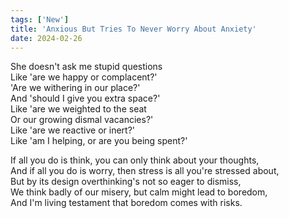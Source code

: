 ```yaml
---
tags: ['New']
title: 'Anxious But Tries To Never Worry About Anxiety'
date: 2024-02-26
---
```


She doesn't ask me stupid questions  
Like 'are we happy or complacent?'  
'Are we withering in our place?'  
And 'should I give you extra space?'  
Like 'are we weighted to the seat  
Or our growing dismal vacancies?'  
Like 'are we reactive or inert?'  
Like 'am I helping, or are you being spent?'

If all you do is think, you can only think about your thoughts,  
And if all you do is worry, then stress is all you're stressed about,  
But by its design overthinking's not so eager to dismiss,  
We think badly of our misery, but calm might lead to boredom,  
And I'm living testament that boredom comes with risks.  
